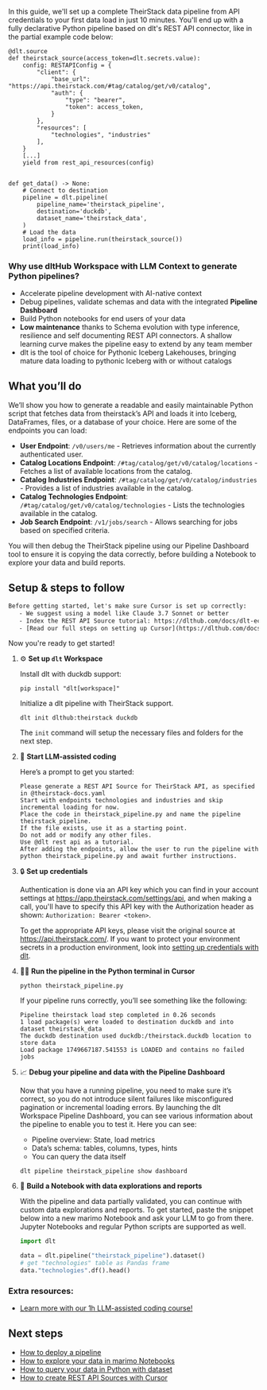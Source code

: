 In this guide, we'll set up a complete TheirStack data pipeline from API credentials to your first data load in just 10 minutes. You'll end up with a fully declarative Python pipeline based on dlt's REST API connector, like in the partial example code below:

```python-outcome
@dlt.source
def theirstack_source(access_token=dlt.secrets.value):
    config: RESTAPIConfig = {
        "client": {
            "base_url": "https://api.theirstack.com/#tag/catalog/get/v0/catalog",
            "auth": {
                "type": "bearer",
                "token": access_token,
            }
        },
        "resources": [
            "technologies", "industries"
        ],
    }
    [...]
    yield from rest_api_resources(config)


def get_data() -> None:
    # Connect to destination
    pipeline = dlt.pipeline(
        pipeline_name='theirstack_pipeline',
        destination='duckdb',
        dataset_name='theirstack_data', 
    )
    # Load the data
    load_info = pipeline.run(theirstack_source())
    print(load_info) 
```

### Why use dltHub Workspace with LLM Context to generate Python pipelines?

- Accelerate pipeline development with AI-native context
- Debug pipelines, validate schemas and data with the integrated **Pipeline Dashboard**
- Build Python notebooks for end users of your data
- **Low maintenance** thanks to Schema evolution with type inference, resilience and self documenting REST API connectors. A shallow learning curve makes the pipeline easy to extend by any team member
- dlt is the tool of choice for Pythonic Iceberg Lakehouses, bringing mature data loading to pythonic Iceberg with or without catalogs

## What you’ll do

We’ll show you how to generate a readable and easily maintainable Python script that fetches data from theirstack’s API and loads it into Iceberg, DataFrames, files, or a database of your choice. Here are some of the endpoints you can load:

- **User Endpoint**: `/v0/users/me` - Retrieves information about the currently authenticated user.
- **Catalog Locations Endpoint**: `/#tag/catalog/get/v0/catalog/locations` - Fetches a list of available locations from the catalog.
- **Catalog Industries Endpoint**: `/#tag/catalog/get/v0/catalog/industries` - Provides a list of industries available in the catalog.
- **Catalog Technologies Endpoint**: `/#tag/catalog/get/v0/catalog/technologies` - Lists the technologies available in the catalog.
- **Job Search Endpoint**: `/v1/jobs/search` - Allows searching for jobs based on specified criteria.

You will then debug the TheirStack pipeline using our Pipeline Dashboard tool to ensure it is copying the data correctly, before building a Notebook to explore your data and build reports.

## Setup & steps to follow

```default
Before getting started, let's make sure Cursor is set up correctly:
   - We suggest using a model like Claude 3.7 Sonnet or better
   - Index the REST API Source tutorial: https://dlthub.com/docs/dlt-ecosystem/verified-sources/rest_api/ and add it to context as **@dlt rest api**
   - [Read our full steps on setting up Cursor](https://dlthub.com/docs/dlt-ecosystem/llm-tooling/cursor-restapi#23-configuring-cursor-with-documentation)
```

Now you're ready to get started!

1. ⚙️ **Set up `dlt` Workspace**
    
    Install dlt with duckdb support:
    ```shell
    pip install "dlt[workspace]"
    ```

    Initialize a dlt pipeline with TheirStack support.
    ```shell
    dlt init dlthub:theirstack duckdb
    ```

    The `init` command will setup the necessary files and folders for the next step.
    
2. 🤠 **Start LLM-assisted coding**
    
    Here’s a prompt to get you started:
    
    ```prompt
    Please generate a REST API Source for TheirStack API, as specified in @theirstack-docs.yaml 
    Start with endpoints technologies and industries and skip incremental loading for now. 
    Place the code in theirstack_pipeline.py and name the pipeline theirstack_pipeline. 
    If the file exists, use it as a starting point. 
    Do not add or modify any other files. 
    Use @dlt rest api as a tutorial. 
    After adding the endpoints, allow the user to run the pipeline with python theirstack_pipeline.py and await further instructions.
    ```

    
3. 🔒 **Set up credentials** 
    
    Authentication is done via an API key which you can find in your account settings at https://app.theirstack.com/settings/api, and when making a call, you'll have to specify this API key with the Authorization header as shown: `Authorization: Bearer <token>`.
    
    To get the appropriate API keys, please visit the original source at https://api.theirstack.com/.
    If you want to protect your environment secrets in a production environment, look into [setting up credentials with dlt](https://dlthub.com/docs/walkthroughs/add_credentials).
    
4. 🏃‍♀️ **Run the pipeline in the Python terminal in Cursor**
    
    ```shell
    python theirstack_pipeline.py
    ```
    
    If your pipeline runs correctly, you’ll see something like the following:
    
    ```shell
    Pipeline theirstack load step completed in 0.26 seconds
    1 load package(s) were loaded to destination duckdb and into dataset theirstack_data
    The duckdb destination used duckdb:/theirstack.duckdb location to store data
    Load package 1749667187.541553 is LOADED and contains no failed jobs
    ```
    
5. 📈 **Debug your pipeline and data with the Pipeline Dashboard**

    Now that you have a running pipeline, you need to make sure it’s correct, so you do not introduce silent failures like misconfigured pagination or incremental loading errors. By launching the dlt Workspace Pipeline Dashboard, you can see various information about the pipeline to enable you to test it. Here you can see:
    - Pipeline overview: State, load metrics
    - Data’s schema: tables, columns, types, hints
    - You can query the data itself
    
    ```shell
    dlt pipeline theirstack_pipeline show dashboard
    ```
    
6. 🐍 **Build a Notebook with data explorations and reports**

    With the pipeline and data partially validated, you can continue with custom data explorations and reports. To get started, paste the snippet below into a new marimo Notebook and ask your LLM to go from there. Jupyter Notebooks and regular Python scripts are supported as well.

    
    ```python
    import dlt

   data = dlt.pipeline("theirstack_pipeline").dataset()
   # get "technologies" table as Pandas frame
   data."technologies".df().head()
    ```

### Extra resources:

- [Learn more with our 1h LLM-assisted coding course!](https://www.youtube.com/watch?v=GGid70rnJuM)

## Next steps

- [How to deploy a pipeline](https://dlthub.com/docs/walkthroughs/deploy-a-pipeline)
- [How to explore your data in marimo Notebooks](https://dlthub.com/docs/general-usage/dataset-access/marimo)
- [How to query your data in Python with dataset](https://dlthub.com/docs/general-usage/dataset-access/dataset)
- [How to create REST API Sources with Cursor](https://dlthub.com/docs/dlt-ecosystem/llm-tooling/cursor-restapi)
